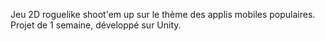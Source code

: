 Jeu 2D roguelike shoot'em up sur le thème des applis mobiles populaires. 
Projet de 1 semaine, développé sur Unity.
